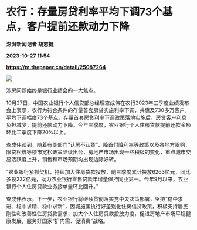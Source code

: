 # 农行：存量房贷利率平均下调73个基点，客户提前还款动力下降
**澎湃新闻记者 胡志挺**

**2023-10-27 11:54**

**https://m.thepaper.cn/detail/25087264**

![](https://imagecloud.thepaper.cn/thepaper/image/275/910/876.jpg)

涉房问题始终是银行业绩会的一大焦点。

10月27日，中国农业银行个人信贷部总经理查成伟在农行2023年三季度业绩发布会上表示，农行为符合条件的存量首套房贷实施利率下调，共惠及730多万客户，平均下调幅度73个基点。存量首套房贷利率下调政策落地实施后，房贷客户利息负担减少，提前还款动力下降。今年三季度，农业银行个人住房贷款提前还款金额环比二季度下降20%以上。

查成伟谈到，随着有关部门“认房不认贷”、降首付降利率等政策以及各地方限购、限贷松绑等楼市宽松政策陆续出台，房地产市场出现一些积极的变化，重点城市交易活跃度上升，销售和市场预期均出现边际好转。

“农业银行紧抓契机，持续加大住房贷款投放，前三季度累计投放6263亿元，同比多投232亿元，助力农业银行零售贷款年增量保持同业第一。今年9月以来，农业银行个人住房贷款业务接单量环比回升。”

查成伟表示，下一步，农业银行将继续贯彻落实党中央决策部署，坚持“稳中求进、稳中求精、稳中求新”，因城施策执行好差别化住房信贷政策，积极支持居民刚性和改善性住房贷款需求，加大个人住房贷款投放力度，促进房地产市场平稳健康发展，服务好国家“扩内需、促消费”战略。